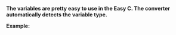**The variables are pretty easy to use in the Easy C. The converter automatically detects the variable type.**

**Example:**

